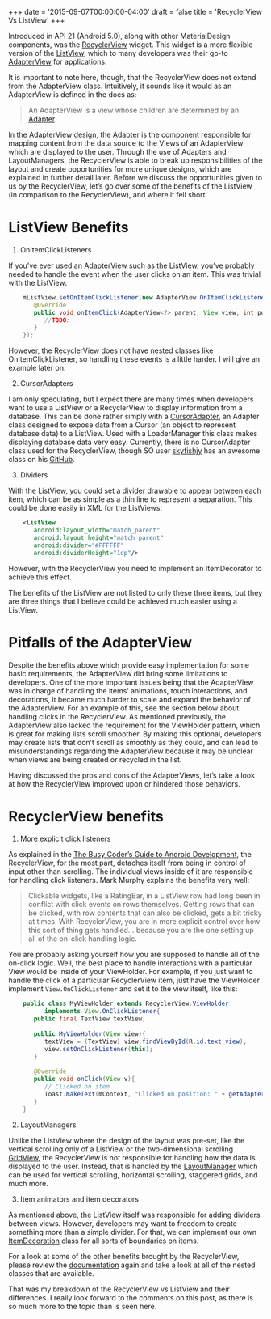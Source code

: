 +++
date = '2015-09-07T00:00:00-04:00'
draft = false
title = 'RecyclerView Vs ListView'
+++

Introduced in API 21 (Android 5.0), along with other MaterialDesign components, was the [RecyclerView](https://developer.android.com/reference/android/support/v7/widget/RecyclerView.html) widget. This widget is a more flexible version of the [ListView](http://developer.android.com/reference/android/widget/ListView.html), which to many developers was their go-to [AdapterView](http://developer.android.com/reference/android/widget/AdapterView.html) for applications.

It is important to note here, though, that the RecyclerView does not extend from the AdapterView class. Intuitively, it sounds like it would as an AdapterView is defined in the docs as:

> An AdapterView is a view whose children are determined by an [Adapter](http://developer.android.com/reference/android/widget/Adapter.html).

In the AdapterView design, the Adapter is the component responsible for mapping content from the data source to the Views of an AdapterView which are displayed to the user. Through the use of Adapters and LayoutManagers, the RecyclerView is able to break up responsibilities of the layout and create opportunities for more unique designs, which are explained in further detail later. Before we discuss the opportunities given to us by the RecyclerView, let’s go over some of the benefits of the ListView (in comparison to the RecyclerView), and where it fell short.

<!--more-->

# ListView Benefits

1. OnItemClickListeners

If you’ve ever used an AdapterView such as the ListView, you’ve probably needed to handle the event when the user clicks on an item. This was trivial with the ListView:

```java
	mListView.setOnItemClickListener(new AdapterView.OnItemClickListener() {
	   @Override 
	   public void onItemClick(AdapterView<?> parent, View view, int position, long id) {  
	      //TODO:
	   } 
	});
```

However, the RecyclerView does not have nested classes like OnItemClickListener, so handling these events is a little harder. I will give an example later on.

2. CursorAdapters

I am only speculating, but I expect there are many times when developers want to use a ListView or a RecyclerView to display information from a database. This can be done rather simply with a [CursorAdapter](http://developer.android.com/reference/android/widget/CursorAdapter.html), an Adapter class designed to expose data from a Cursor (an object to represent database data) to a ListView. Used with a LoaderManager this class makes displaying database data very easy. Currently, there is no CursorAdapter class used for the RecyclerView, though SO user [skyfishjy](http://stackoverflow.com/users/1833505/skyfishjy) has an awesome class on his [GitHub](https://gist.github.com/skyfishjy/443b7448f59be978bc59).

3. Dividers

With the ListView, you could set a [divider](http://developer.android.com/reference/android/widget/ListView.html#attr_android:divider) drawable to appear between each item, which can be as simple as a thin line to represent a separation. This could be done easily in XML for the ListViews:

```xml
	<ListView
	   android:layout_width="match_parent"
	   android:layout_height="match_parent"
	   android:divider="#FFFFFF"
	   android:dividerHeight="1dp"/>
```

However, with the RecyclerView you need to implement an ItemDecorator to achieve this effect.

The benefits of the ListView are not listed to only these three items, but they are three things that I believe could be achieved much easier using a ListView.

# Pitfalls of the AdapterView

Despite the benefits above which provide easy implementation for some basic requirements, the AdapterView did bring some limitations to developers. One of the more important issues being that the AdapterView was in charge of handling the items’ animations, touch interactions, and decorations, it became much harder to scale and expand the behavior of the AdapterView. For an example of this, see the section below about handling clicks in the RecyclerView. As mentioned previously, the AdapterView also lacked the requirement for the ViewHolder pattern, which is great for making lists scroll smoother. By making this optional, developers may create lists that don’t scroll as smoothly as they could, and can lead to misunderstandings regarding the AdapterView because it may be unclear when views are being created or recycled in the list.

Having discussed the pros and cons of the AdapterViews, let’s take a look at how the RecyclerView improved upon or hindered those behaviors.

# RecyclerView benefits

1. More explicit click listeners

As explained in the [The Busy Coder’s Guide to Android Development](https://commonsware.com/Android/), the RecyclerView, for the most part, detaches itself from being in control of input other than scrolling. The individual views inside of it are responsible for handling click listeners. Mark Murphy explains the benefits very well:

> Clickable widgets, like a RatingBar, in a ListView row had long been in conflict with click events on rows themselves. Getting rows that can be clicked, with row contents that can also be clicked, gets a bit tricky at times. With RecyclerView, you are in more explicit control over how this sort of thing gets handled… because you are the one setting up all of the on-click handling logic.

You are probably asking yourself how you are supposed to handle all of the on-click logic. Well, the best place to handle interactions with a particular View would be inside of your ViewHolder. For example, if you just want to handle the click of a particular RecyclerView item, just have the ViewHolder implement `View.OnClickListener` and set it to the view itself, like this:

```java
	public class MyViewHolder extends RecyclerView.ViewHolder 
	      implements View.OnClickListener{
	   public final TextView textView; 
	 
	   public MyViewHolder(View view){
	      textView = (TextView) view.findViewById(R.id.text_view);
	      view.setOnClickListener(this);
	   } 
	 
	   @Override
	   public void onClick(View v){
	      // Clicked on item 
	      Toast.makeText(mContext, "Clicked on position: " + getAdapterPosition(), Toast.LENGTH_SHORT).show();
	   }
	}
```

2. LayoutManagers

Unlike the ListView where the design of the layout was pre-set, like the vertical scrolling only of a ListView or the two-dimensional scrolling [GridView](http://developer.android.com/reference/android/widget/GridView.html), the RecyclerView is not responsible for handling how the data is displayed to the user. Instead, that is handled by the [LayoutManager](https://developer.android.com/reference/android/support/v7/widget/RecyclerView.LayoutManager.html) which can be used for vertical scrolling, horizontal scrolling, staggered grids, and much more.

3. Item animators and item decorators

As mentioned above, the ListView itself was responsible for adding dividers between views. However, developers may want to freedom to create something more than a simple divider. For that, we can implement our own [ItemDecoration](https://developer.android.com/reference/android/support/v7/widget/RecyclerView.ItemDecoration.html) class for all sorts of boundaries on items.

For a look at some of the other benefits brought by the RecyclerView, please review the [documentation](https://developer.android.com/reference/android/support/v7/widget/RecyclerView.html) again and take a look at all of the nested classes that are available.

That was my breakdown of the RecyclerView vs ListView and their differences. I really look forward to the comments on this post, as there is so much more to the topic than is seen here.